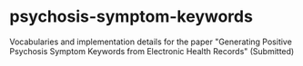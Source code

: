 # psychosis-symptom-keywords

Vocabularies and implementation details for the paper "Generating Positive Psychosis Symptom Keywords from Electronic Health Records" (Submitted)
